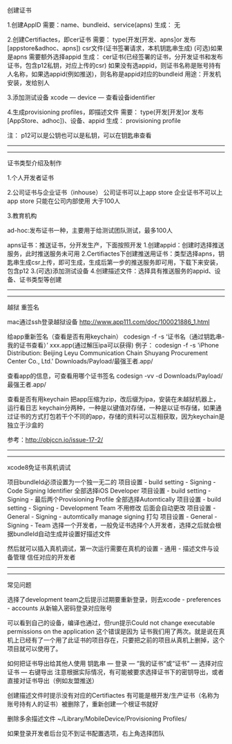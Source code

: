
创建证书

1.创建AppID
需要：name、bundleid、service(apns)
生成： 无

2.创建Certifiactes，即cer证书
需要：
type(开发[开发、apns]or 发布[appstore&adhoc、apns])
csr文件(证书签署请求，本机钥匙串生成)
(可选)如果是apns 需要额外选择appid
生成：
cer证书(已经签署的证书，分开发证书和发布证书，包含p12私钥，对应上传的csr)
如果没有选appid，则证书名称是账号持有人名称，如果选appid(例如推送)，则名称是appid对应的bundleid
用途：开发机安装，发给别人

3.添加测试设备
xcode — device — 查看设备identifier

4.生成provisioning profiles，即描述文件
需要：
type(开发[开发]or 发布[AppStore、adhoc])、设备、appid
生成：
provisioning profile

注：
p12可以是公钥也可以是私钥，可以在钥匙串查看

************************************************************************************************************************************************
************************************************************************************************************************************************

证书类型介绍及制作


1.个人开发者证书

2.公司证书与企业证书（inhouse）
公司证书可以上app store
企业证书不可以上app store 只能在公司内部使用 大于100人

3.教育机构

ad-hoc:发布证书一种，主要用于给测试团队测试，最多100人


apns证书：推送证书，分开发生产，下面按照开发
1.创建appid：创建时选择推送服务，此时推送服务未可用
2.Certifiactes下创建推送用证书：类型选择apns，钥匙串生成csr上传，即可生成，生成后第一步的推送服务即可用，下载下来安装，包含p12
3.(可选)添加测试设备
4.创建描述文件：选择具有推送服务的appid、设备、证书类型等创建


************************************************************************************************************************************************
************************************************************************************************************************************************

越狱 重签名

mac通过ssh登录越狱设备
http://www.app111.com/doc/100021886_1.html

给app重新签名（查看是否有用keychain）
codesign -f -s ‘证书名（通过钥匙串-我的证书查看）’ xxx.app(通过解压ipa可以获得)
例子：
codesign -f -s 'iPhone Distribution: Beijing Leyu Communication Chain Shuyang Procurement Center Co., Ltd.' Downloads/Payload/最强王者.app/

查看app的信息，可查看用哪个证书签名
codesign -vv -d Downloads/Payload/最强王者.app/

查看是否有用keychain
把app压缩为zip，改后缀为ipa，安装在未越狱机器上，运行看日志
keychain分两种，一种是以键值对存储，一种是以证书存储，如果通过证书的方式打包若干个不同的app，存储的资料可以互相获取，因为keychain是独立于沙盒的

参考：http://objccn.io/issue-17-2/



************************************************************************************************************************************************
************************************************************************************************************************************************

xcode8免证书真机调试

项目bundleId必须设置为一个独一无二的
项目设置 - build setting - Signing - Code Signing Identifier 全部选择iOS Developer
项目设置 - build setting - Signing - 最后两个Provisioning Profile 全部选择Automtically
项目设置 - build setting - Signing - Development Team 不用修改 后面会自动更改
项目设置 - General - Signing - automtically manage signing 打勾
项目设置 - General - Signing - Team 选择一个开发者，一般免证书选择个人开发者，选择之后就会根据bundleId自动生成并设置好描述文件

然后就可以插入真机调试，第一次运行需要在真机的设置 - 通用 - 描述文件与设备管理 信任对应的开发者

************************************************************************************************************************************************
************************************************************************************************************************************************

常见问题

选择了development team之后提示过期要重新登录，则去xcode - preferences - accounts 从新输入密码登录对应账号

可以看到自己的设备，编译也通过，但run提示Could not change executable permissions on the application
这个错误是因为 证书我们用了两次。就是说在真机上已经有了一个用了此证书的项目存在，只要把之前的项目从真机上删掉，这个项目就可以使用了。

如何把证书导出给其他人使用
钥匙串 — 登录 — “我的证书”或“证书” — 选择对应证书 — 右键导出
注意根据实际情况，有可能被要求选择证书下的密钥导出，或者直接对证书导出（例如友盟推送）

创建描述文件时提示没有对应的Certifiactes
有可能是根开发/生产证书（名称为账号持有人的证书）被删除了，重新创建一个根证书就好

删除多余描述文件
~/Library/MobileDevice/Provisioning Profiles/

如果登录开发者后台见不到证书配置选项，右上角选择团队
